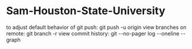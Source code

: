 # Sam-Houston-State-University



to adjust default behavior of git push: git push -u origin <localbranchname>
view branches on remote: git branch -r
view commit history: git --no-pager log --oneline --graph
